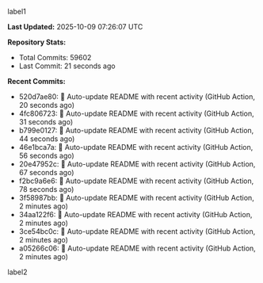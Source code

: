 
label1 
<!-- ACTIVITY_START -->
**Last Updated:** 2025-10-09 07:26:07 UTC

**Repository Stats:**
- Total Commits: 59602
- Last Commit: 21 seconds ago

**Recent Commits:**
- 520d7ae80: 🤖 Auto-update README with recent activity (GitHub Action, 20 seconds ago)
- 4fc806723: 🤖 Auto-update README with recent activity (GitHub Action, 31 seconds ago)
- b799e0127: 🤖 Auto-update README with recent activity (GitHub Action, 44 seconds ago)
- 46e1bca7a: 🤖 Auto-update README with recent activity (GitHub Action, 56 seconds ago)
- 20e47952c: 🤖 Auto-update README with recent activity (GitHub Action, 67 seconds ago)
- f2bc9a6e6: 🤖 Auto-update README with recent activity (GitHub Action, 78 seconds ago)
- 3f58987bb: 🤖 Auto-update README with recent activity (GitHub Action, 2 minutes ago)
- 34aa122f6: 🤖 Auto-update README with recent activity (GitHub Action, 2 minutes ago)
- 3ce54bc0c: 🤖 Auto-update README with recent activity (GitHub Action, 2 minutes ago)
- a05266c06: 🤖 Auto-update README with recent activity (GitHub Action, 2 minutes ago)
<!-- ACTIVITY_END -->

label2
